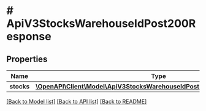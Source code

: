 # # ApiV3StocksWarehouseIdPost200Response

## Properties

Name | Type | Description | Notes
------------ | ------------- | ------------- | -------------
**stocks** | [**\OpenAPI\Client\Model\ApiV3StocksWarehouseIdPost200ResponseStocksInner[]**](ApiV3StocksWarehouseIdPost200ResponseStocksInner.md) |  | [optional]

[[Back to Model list]](../../README.md#models) [[Back to API list]](../../README.md#endpoints) [[Back to README]](../../README.md)
